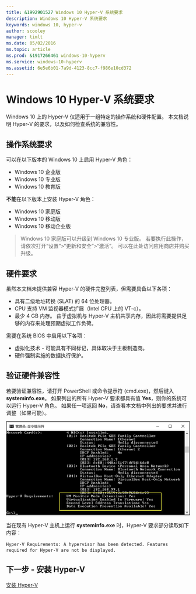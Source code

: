 ```yaml
---
title: &1992901527 Windows 10 Hyper-V 系统要求
description: Windows 10 Hyper-V 系统要求
keywords: windows 10, hyper-v
author: scooley
manager: timlt
ms.date: 05/02/2016
ms.topic: article
ms.prod: &1917266461 windows-10-hyperv
ms.service: windows-10-hyperv
ms.assetid: 6e5e6b01-7a9d-4123-8cc7-f986e10cd372
---
```


# Windows 10 Hyper-V 系统要求

Windows 10 上的 Hyper-V 仅适用于一组特定的操作系统和硬件配置。 本文档说明 Hyper-V 的要求，以及如何检查系统的兼容性。

## 操作系统要求

可以在以下版本的 Windows 10 上启用 Hyper-V 角色：

- Windows 10 企业版
- Windows 10 专业版
- Windows 10 教育版

**不能**在以下版本上安装 Hyper-V 角色：

- Windows 10 家庭版
- Windows 10 移动版
- Windows 10 移动企业版

>Windows 10 家庭版可以升级到 Windows 10 专业版。 若要执行此操作，请依次打开“设置”>“更新和安全”>“激活”。 可以在此处访问应用商店并购买升级。

## 硬件要求

虽然本文档未提供兼容 Hyper-V 的硬件完整列表，但需要具备以下各项：

- 具有二级地址转换 (SLAT) 的 64 位处理器。
- CPU 支持 VM 监视器模式扩展（Intel CPU 上的 VT-c）。
- 最少 4 GB 内存。 由于虚拟机与 Hyper-V 主机共享内存，因此将需要提供足够的内存来处理预期虚拟工作负荷。

需要在系统 BIOS 中启用以下各项：
- 虚拟化技术 - 可能具有不同标记，具体取决于主板制造商。
- 硬件强制实施的数据执行保护。

## 验证硬件兼容性

若要验证兼容性，请打开 PowerShell 或命令提示符 (cmd.exe)，然后键入 **systeminfo.exe**。 如果列出的所有 Hyper-V 要求都具有值 **Yes**，则你的系统可以运行 Hyper-V 角色。 如果任一项返回 **No**，请查看本文档中列出的要求并进行调整（如果可能）。

![](media/SystemInfo_upd.png)

当在现有 Hyper-V 主机上运行 **systeminfo.exe** 时，Hyper-V 要求部分读取如下内容：

```
Hyper-V Requirements: A hypervisor has been detected. Features required for Hyper-V are not be displayed.
```

## 下一步 - 安装 Hyper-V

[安装 Hyper-V](walkthrough_install.md)






<!--HONumber=May16_HO1-->


